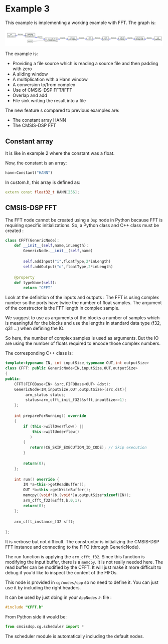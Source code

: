# Example 3

This example is implementing a working example with FFT. The graph is:

![graph3](docassets/graph3.PNG)

The example is:

- Providing a file source which is reading a source file and then padding with zero 
- A sliding window 
- A multiplication with a Hann window 
- A conversion to/from complex
- Use of CMSIS-DSP FFT/IFFT 
- Overlap and add 
- File sink writing the result into a file 

The new feature s compared to previous examples are:

- The constant array HANN 
- The CMSIS-DSP FFT 

## Constant array

It is like in example 2 where the constant was a float.

Now, the constant is an array:

```python
hann=Constant("HANN")
```



In custom.h, this array is defined as:

```C++
extern const float32_t HANN[256];
```



## CMSIS-DSP FFT

The FFT node cannot be created using a `Dsp` node in Python because FFT is requiring specific initializations. So, a Python class and C++ class must be created :



```python
class CFFT(GenericNode):
    def __init__(self,name,inLength):
        GenericNode.__init__(self,name)

        self.addInput("i",floatType,2*inLength)
        self.addOutput("o",floatType,2*inLength)

    @property
    def typeName(self):
        return "CFFT"
```

Look at the definition of the inputs and outputs : The FFT is using complex number so the ports have twice the number of float samples. The argument of the constructor is the FFT length in complex sample.

We suggest to use as arguments of the blocks a number of samples which is meaningful for the blocks and use the lengths in standard data type (f32, q31 ...) when defining the IO.

So here, the number of complex samples is used as arguments. But the IO are using the number of floats required to encode those complex numbers.

The corresponding C++ class is:

```C++
template<typename IN, int inputSize,typename OUT,int outputSize>
class CFFT: public GenericNode<IN,inputSize,OUT,outputSize>
{
public:
    CFFT(FIFOBase<IN> &src,FIFOBase<OUT> &dst):
    GenericNode<IN,inputSize,OUT,outputSize>(src,dst){
         arm_status status;
         status=arm_cfft_init_f32(&sfft,inputSize>>1);
    };
    
    int prepareForRunning() override
    {
        if (this->willOverflow() ||
            this->willUnderflow()
           )
        {
           return(CG_SKIP_EXECUTION_ID_CODE); // Skip execution
        }

        return(0);
    };

    int run() override {
        IN *a=this->getReadBuffer();
        OUT *b=this->getWriteBuffer();
        memcpy((void*)b,(void*)a,outputSize*sizeof(IN));
        arm_cfft_f32(&sfft,b,0,1);
        return(0);
    };

    arm_cfft_instance_f32 sfft;

};
```

It is verbose but not difficult. The constructor is initializing the CMSIS-DSP FFT instance and connecting to the FIFO (through GenericNode).



The run function is applying the `arm_cfft_f32`. Since this function is modifying the input buffer, there is a `memcpy`. It is not really needed here. The read buffer can be modified by the CFFT. It will just make it more difficult to debug if you'd like to inspect the content of the FIFOs.



This node is provided in `cg/nodes/cpp` so no need to define it. You can just use it by including the right headers.

It can be used by just doing in your `AppNodes.h` file :

```c++
#include "CFFT.h"
```

From Python side it would be:

```python
from cmsisdsp.cg.scheduler import *
```

The scheduler module is automatically including the default nodes.
